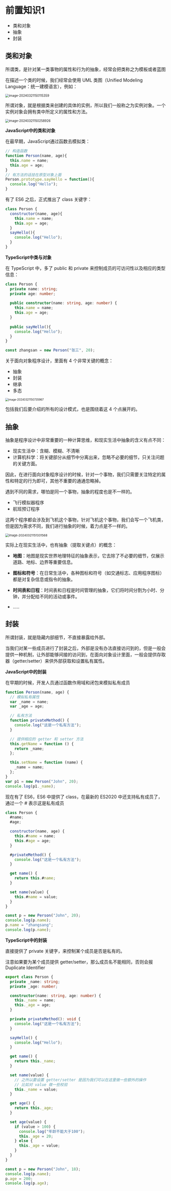 # 前置知识1

- 类和对象
- 抽象
- 封装



## 类和对象

所谓类，是针对某一类事物的属性和行为的抽象，经常会把类称之为模板或者蓝图

在描述一个类的时候，我们经常会使用 UML 类图（Unified Modeling Language：统一建模语言），例如：

<img src="https://xiejie-typora.oss-cn-chengdu.aliyuncs.com/2024-03-21-070115.png" alt="image-20240321150115359" style="zoom:70%;" />

所谓对象，就是根据类来创建的具体的实例，所以我们一般称之为实例对象。一个实例对象会拥有类中所定义的属性和方法。

<img src="https://xiejie-typora.oss-cn-chengdu.aliyuncs.com/2024-03-21-070258.png" alt="image-20240321150258926" style="zoom:70%;" />

**JavaScript中的类和对象**

在最早期，JavaScript通过函数去模拟类：

```js
// 构造函数
function Person(name, age){
  this.name = name;
  this.age = age;
}
// 有方法的话挂在原型对象上面
Person.prototype.sayHello = function(){
  console.log("Hello");
}
```

有了 ES6 之后，正式推出了 class 关键字：

```js
class Person {
  constructor(name, age){
    this.name = name;
    this.age = age;
  }
  sayHello(){
    console.log("Hello");
  }
}
```

**TypeScript中类与对象**

在 TypeScript 中，多了 public 和 private 来控制成员的可访问性以及相应的类型信息：

```ts
class Person {
  private name: string;
  private age: number;
  
  public constructor(name: string, age: number) {
    this.name = name;
    this.age = age;
  }
  
  public sayHello(){
    console.log("Hello");
  }
}

const zhangsan = new Person("张三", 20);
```

关于面向对象程序设计，里面有 4 个非常关键的概念：

- 抽象
- 封装
- 继承
- 多态

<img src="https://xiejie-typora.oss-cn-chengdu.aliyuncs.com/2024-03-21-070736.png" alt="image-20240321150735967" style="zoom:60%;" />

包括我们后要介绍的所有的设计模式，也是围绕着这 4 个点展开的。



## 抽象

抽象是程序设计中非常重要的一种计算思维，和现实生活中抽象的含义有点不同：

- 现实生活中：含糊、模糊、不清晰
- 计算机科学：将关键部分从细节中分离出来，忽略不必要的细节，只关注问题的关键方面。

因此，在进行面向对象程序设计的时候，针对一个事物，我们只需要关注特定的属性和特定的行为即可，其他不重要的通通忽略掉。

遇到不同的需求，哪怕是同一个事物，抽象的程度也是不一样的。

- 飞行模拟器程序
- 航班预订程序

这两个程序都会涉及到飞机这个事物，针对飞机这个事物，我们会写一个飞机类，但是因为需求不同，我们进行抽象的时候，着力点是不一样的。

<img src="https://xiejie-typora.oss-cn-chengdu.aliyuncs.com/2024-03-21-071331.png" alt="image-20240321151331568" style="zoom:67%;" />

实际上在现实生活中，也有抽象（提取关键点）的概念：

- **地图**：地图是现实世界地理特征的抽象表示，它去除了不必要的细节，仅展示道路、地标、边界等重要信息。

- **图标和符号**：在日常生活中，各种图标和符号（如交通标志、应用程序图标）都是对复杂信息或指令的抽象。

- **时间表和日程**：时间表和日程是时间管理的抽象，它们将时间分割为小时、分钟，并分配给不同的活动或事件。
- .....



## 封装

所谓封装，就是隐藏内部细节，不直接暴露给外部。

当我们对某一些成员进行了封装之后，外部是没有办法直接访问到的，但是一般会提供一种机制，让外部能够间接的访问到，在面向对象设计里面，一般会提供存取器（getter/setter）来供外部获取和设置私有属性。

**JavaScript中的封装**

在早期的时候，开发人员通过函数作用域和闭包来模拟私有成员

```js
function Person(name, age) {
  // 模拟私有属性
  var _name = name;
  var _age = age;

  // 私有方法
  function privateMethod() {
    console.log("这是一个私有方法");
  }

  // 提供相应的 getter 和 setter 方法
  this.getName = function () {
    return _name;
  };

  this.setName = function (name) {
    _name = name;
  };
}
var p1 = new Person("John", 20);
console.log(p1._name);
```

现在有了 ES6，ES6 中提供了 class，在最新的 ES2020 中还支持私有成员了，通过一个 # 表示这是私有成员

```js
class Person {
  #name;
  #age;

  constructor(name, age) {
    this.#name = name;
    this.#age = age;
  }

  #privateMethod() {
    console.log("这是一个私有方法");
  }

  get name() {
    return this.#name;
  }

  set name(value) {
    this.#name = value;
  }
}

const p = new Person("John", 20);
console.log(p.name);
p.name = "zhangsang";
console.log(p.name);
```



**TypeScript中的封装**

直接提供了 private 关键字，来控制某个成员是否是私有的。

注意如果要为某个成员提供 getter/setter，那么成员名不能相同，否则会报 Duplicate Identifier

```ts
export class Person {
  private _name: string;
  private _age: number;

  constructor(name: string, age: number) {
    this._name = name;
    this._age = age;
  }

  private privateMethod(): void {
    console.log("这是一个私有方法");
  }

  sayHello() {
    console.log("Hello");
  }

  get name() {
    return this._name;
  }

  set name(value) {
    // 之所以要设置 getter/setter 是因为我们可以在这里做一些额外的操作
    // 比如对 value 做一些校验
    this._name = value;
  }

  get age() {
    return this._age;
  }

  set age(value) {
    if (value > 100) {
      console.log("年龄不能大于100");
      this._age = 20;
    } else {
      this._age = value;
    }
  }
}

const p = new Person("John", 18);
console.log(p.name);
p.age = 200;
console.log(p.age);
```

